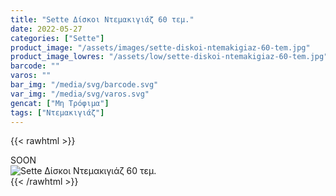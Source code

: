 ```yaml
---
title: "Sette Δίσκοι Ντεμακιγιάζ 60 τεμ."
date: 2022-05-27
categories: ["Sette"]
product_image: "/assets/images/sette-diskoi-ntemakigiaz-60-tem.jpg"
product_image_lowres: "/assets/low/sette-diskoi-ntemakigiaz-60-tem.jpg"
barcode: ""
varos: ""
bar_img: "/media/svg/barcode.svg"
var_img: "/media/svg/varos.svg"
gencat: ["Μη Τρόφιμα"]
tags: ["Ντεμακιγιάζ"]
---
```

{{< rawhtml >}}

<div class="sload411"><div class="product">SOON<br><div class="pimg"><img alt="Sette Δίσκοι Ντεμακιγιάζ 60 τεμ." title="Sette Δίσκοι Ντεμακιγιάζ 60 τεμ." src="/assets/images/sette-diskoi-ntemakigiaz-60-tem.jpg"></div></div></div>
{{< /rawhtml >}}


